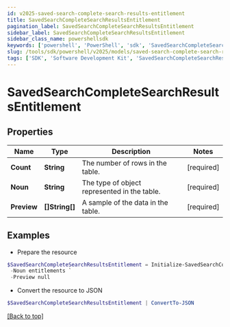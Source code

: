 ```yaml
---
id: v2025-saved-search-complete-search-results-entitlement
title: SavedSearchCompleteSearchResultsEntitlement
pagination_label: SavedSearchCompleteSearchResultsEntitlement
sidebar_label: SavedSearchCompleteSearchResultsEntitlement
sidebar_class_name: powershellsdk
keywords: ['powershell', 'PowerShell', 'sdk', 'SavedSearchCompleteSearchResultsEntitlement', 'V2025SavedSearchCompleteSearchResultsEntitlement'] 
slug: /tools/sdk/powershell/v2025/models/saved-search-complete-search-results-entitlement
tags: ['SDK', 'Software Development Kit', 'SavedSearchCompleteSearchResultsEntitlement', 'V2025SavedSearchCompleteSearchResultsEntitlement']
---
```



# SavedSearchCompleteSearchResultsEntitlement

## Properties

Name | Type | Description | Notes
------------ | ------------- | ------------- | -------------
**Count** | **String** | The number of rows in the table. | [required]
**Noun** | **String** | The type of object represented in the table. | [required]
**Preview** | **[]String[]** | A sample of the data in the table. | [required]

## Examples

- Prepare the resource
```powershell
$SavedSearchCompleteSearchResultsEntitlement = Initialize-SavedSearchCompleteSearchResultsEntitlement  -Count 2 `
 -Noun entitlements `
 -Preview null
```

- Convert the resource to JSON
```powershell
$SavedSearchCompleteSearchResultsEntitlement | ConvertTo-JSON
```


[[Back to top]](#) 

